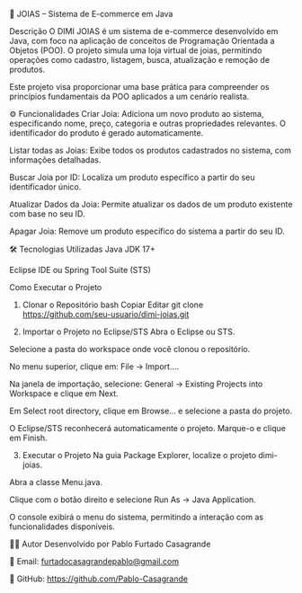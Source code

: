 💎 JOIAS – Sistema de E-commerce em Java

Descrição
O DIMI JOIAS é um sistema de e-commerce desenvolvido em Java, com foco na aplicação de conceitos de Programação Orientada a Objetos (POO). O projeto simula uma loja virtual de joias, permitindo operações como cadastro, listagem, busca, atualização e remoção de produtos.

Este projeto visa proporcionar uma base prática para compreender os princípios fundamentais da POO aplicados a um cenário realista.

⚙️ Funcionalidades
Criar Joia: Adiciona um novo produto ao sistema, especificando nome, preço, categoria e outras propriedades relevantes. O identificador do produto é gerado automaticamente.

Listar todas as Joias: Exibe todos os produtos cadastrados no sistema, com informações detalhadas.

Buscar Joia por ID: Localiza um produto específico a partir do seu identificador único.

Atualizar Dados da Joia: Permite atualizar os dados de um produto existente com base no seu ID.

Apagar Joia: Remove um produto específico do sistema a partir do seu ID.

🛠️ Tecnologias Utilizadas
Java JDK 17+

Eclipse IDE ou Spring Tool Suite (STS)

Como Executar o Projeto

1. Clonar o Repositório
bash
Copiar
Editar
git clone https://github.com/seu-usuario/dimi-joias.git

2. Importar o Projeto no Eclipse/STS
Abra o Eclipse ou STS.

Selecione a pasta do workspace onde você clonou o repositório.

No menu superior, clique em: File → Import....

Na janela de importação, selecione: General → Existing Projects into Workspace e clique em Next.

Em Select root directory, clique em Browse... e selecione a pasta do projeto.

O Eclipse/STS reconhecerá automaticamente o projeto. Marque-o e clique em Finish.

3. Executar o Projeto
Na guia Package Explorer, localize o projeto dimi-joias.

Abra a classe Menu.java.

Clique com o botão direito e selecione Run As → Java Application.

O console exibirá o menu do sistema, permitindo a interação com as funcionalidades disponíveis.

👨‍💻 Autor
Desenvolvido por Pablo Furtado Casagrande

📧 Email: furtadocasagrandepablo@gmail.com

💼 GitHub: https://github.com/Pablo-Casagrande
